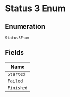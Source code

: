 
# Status 3 Enum

## Enumeration

`Status3Enum`

## Fields

| Name |
|  --- |
| `Started` |
| `Failed` |
| `Finished` |

